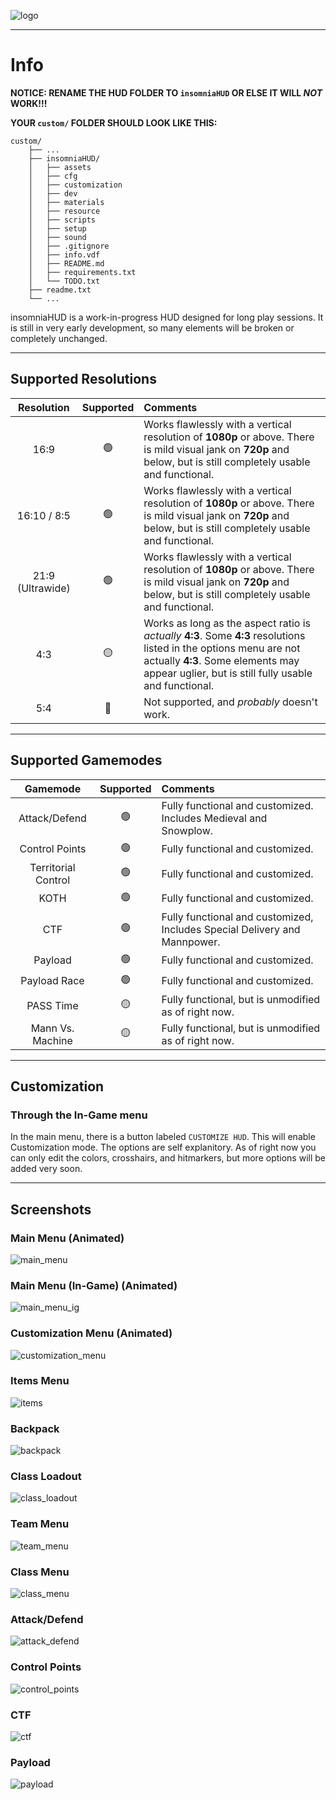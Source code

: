 ![logo](./assets/logo_partial.png)

---

# Info

**NOTICE: RENAME THE HUD FOLDER TO `insomniaHUD` OR ELSE IT WILL *NOT* WORK!!!**

**YOUR `custom/` FOLDER SHOULD LOOK LIKE THIS:**
```
custom/
    ├── ...
    ├── insomniaHUD/
    │   ├── assets
    │   ├── cfg
    │   ├── customization
    │   ├── dev
    │   ├── materials
    │   ├── resource
    │   ├── scripts
    │   ├── setup
    │   ├── sound
    │   ├── .gitignore
    │   ├── info.vdf
    │   ├── README.md
    │   ├── requirements.txt
    │   └── TODO.txt
    ├── readme.txt
    └── ...
```

insomniaHUD is a work-in-progress HUD designed for long play sessions. It is still in very early development, so many elements will be broken or completely unchanged.

---

## Supported Resolutions

|Resolution|Supported|Comments|
|:-:|:-:|:--|
|16:9|🟢|Works flawlessly with a vertical resolution of **1080p** or above. There is mild visual jank on **720p** and below, but is still completely usable and functional.|
|16:10 / 8:5|🟢|Works flawlessly with a vertical resolution of **1080p** or above. There is mild visual jank on **720p** and below, but is still completely usable and functional.|
|21:9 (Ultrawide)|🟢|Works flawlessly with a vertical resolution of **1080p** or above. There is mild visual jank on **720p** and below, but is still completely usable and functional.|
|4:3|🟡|Works as long as the aspect ratio is *actually* **4:3**. Some **4:3** resolutions listed in the options menu are not actually **4:3**. Some elements may appear uglier, but is still fully usable and functional.|
|5:4|🔴|Not supported, and *probably* doesn't work.|

---

## Supported Gamemodes

|Gamemode|Supported|Comments|
|:-:|:-:|:--|
|Attack/Defend|🟢|Fully functional and customized. Includes Medieval and Snowplow.|
|Control Points|🟢|Fully functional and customized.|
|Territorial Control|🟢|Fully functional and customized.|
|KOTH|🟢|Fully functional and customized.|
|CTF|🟢|Fully functional and customized, Includes Special Delivery and Mannpower.|
|Payload|🟢|Fully functional and customized.|
|Payload Race|🟢|Fully functional and customized.|
|PASS Time|🟡|Fully functional, but is unmodified as of right now.|
|Mann Vs. Machine|🟡|Fully functional, but is unmodified as of right now.|

---

## Customization

### Through the In-Game menu
In the main menu, there is a button labeled `CUSTOMIZE HUD`. This will enable Customization mode. The options are self explanitory. As of right now you can only edit the colors, crosshairs, and hitmarkers, but more options will be added very soon.

---

## Screenshots

### Main Menu (Animated)
![main_menu](./assets/screenshots/main_menu.jpg)
### Main Menu (In-Game) (Animated)
![main_menu_ig](./assets/screenshots/main_menu_ingame.jpg)
### Customization Menu (Animated)
![customization_menu](./assets/screenshots/customization_menu.jpg)
### Items Menu
![items](./assets/screenshots/items_menu.jpg)
### Backpack
![backpack](./assets/screenshots/backpack.jpg)
### Class Loadout
![class_loadout](./assets/screenshots/class_loadout.jpg)
### Team Menu
![team_menu](./assets/screenshots/team_menu.jpg)
### Class Menu
![class_menu](./assets/screenshots/class_menu.jpg)
### Attack/Defend
![attack_defend](./assets/screenshots/attack_defend.jpg)
### Control Points
![control_points](./assets/screenshots/control_points.jpg)
### CTF
![ctf](./assets/screenshots/ctf.jpg)
### Payload
![payload](./assets/screenshots/payload.jpg)
